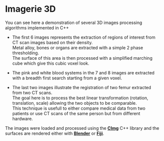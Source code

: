 # **Imagerie 3D**

You can see here a demonstration of several 3D images processing algorithms implemented in C++

* The first 6 images represents the extraction of regions of interest from CT scan images based on their density.  
  Metal alloy, bones or organs are extracted with a simple 2 phase thresholding.  
  The surface of this area is then processed with a simplified marching cube which give this cubic voxel look.

* The pink and white blood systems in the 7 and 8 images are extracted with a breadth first search starting from a given voxel.

* The last two images illustrate the registration of two femur extracted from two CT scans.  
  The goal here is to process the best linear transformation (rotation, translation, scale) allowing the two objects to be comparable.  
  This technique is usefull to either compare medical data from two patients or use CT scans of the same person but from different hardware.


The images were loaded and processed using the [**CImg**](http://www.cimg.eu/) C++ library and the surfaces are rendered either with [**Blender**](https://www.blender.org/) or [**Fiji**](https://fiji.sc/).
